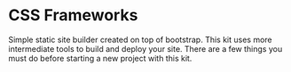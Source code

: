 # CSS Frameworks

Simple static site builder created on top of bootstrap. This kit uses more intermediate tools to build and deploy your site. There are a few things you must do before starting a new project with this kit.
